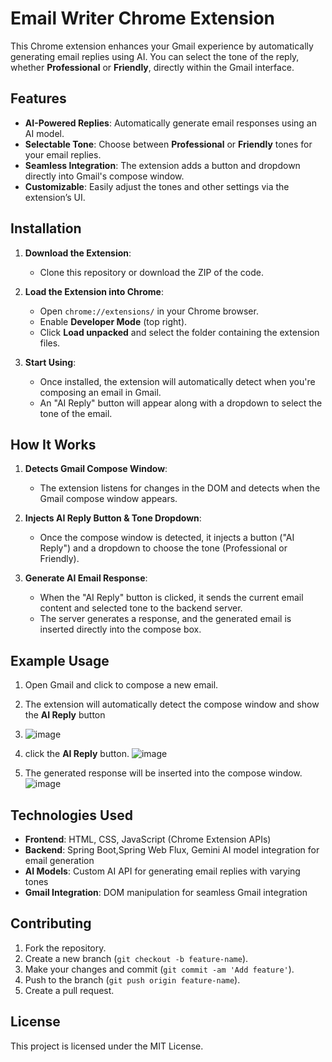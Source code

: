 # Email Writer Chrome Extension

This Chrome extension enhances your Gmail experience by automatically generating email replies using AI. You can select the tone of the reply, whether **Professional** or **Friendly**, directly within the Gmail interface.

## Features
- **AI-Powered Replies**: Automatically generate email responses using an AI model.
- **Selectable Tone**: Choose between **Professional** or **Friendly** tones for your email replies.
- **Seamless Integration**: The extension adds a button and dropdown directly into Gmail's compose window.
- **Customizable**: Easily adjust the tones and other settings via the extension’s UI.

## Installation

1. **Download the Extension**:
   - Clone this repository or download the ZIP of the code.
   
2. **Load the Extension into Chrome**:
   - Open `chrome://extensions/` in your Chrome browser.
   - Enable **Developer Mode** (top right).
   - Click **Load unpacked** and select the folder containing the extension files.

3. **Start Using**:
   - Once installed, the extension will automatically detect when you're composing an email in Gmail.
   - An "AI Reply" button will appear along with a dropdown to select the tone of the email.

## How It Works

1. **Detects Gmail Compose Window**:
   - The extension listens for changes in the DOM and detects when the Gmail compose window appears.
   
2. **Injects AI Reply Button & Tone Dropdown**:
   - Once the compose window is detected, it injects a button ("AI Reply") and a dropdown to choose the tone (Professional or Friendly).

3. **Generate AI Email Response**:
   - When the "AI Reply" button is clicked, it sends the current email content and selected tone to the backend server.
   - The server generates a response, and the generated email is inserted directly into the compose box.

## Example Usage

1. Open Gmail and click to compose a new email.
2. The extension will automatically detect the compose window and show the **AI Reply** button
3.  ![image](https://github.com/user-attachments/assets/5e2a09c1-df1e-4925-a741-fe1414a3d705)

3. click the **AI Reply** button.
![image](https://github.com/user-attachments/assets/cb82db94-5fd7-4d2c-949e-ce1132162a17)

4. The generated response will be inserted into the compose window.
![image](https://github.com/user-attachments/assets/e1066338-130e-4628-b603-f252198e3e24)


## Technologies Used

- **Frontend**: HTML, CSS, JavaScript (Chrome Extension APIs)
- **Backend**: Spring Boot,Spring Web Flux, Gemini AI model integration for email generation
- **AI Models**: Custom AI API for generating email replies with varying tones
- **Gmail Integration**: DOM manipulation for seamless Gmail integration

## Contributing

1. Fork the repository.
2. Create a new branch (`git checkout -b feature-name`).
3. Make your changes and commit (`git commit -am 'Add feature'`).
4. Push to the branch (`git push origin feature-name`).
5. Create a pull request.

## License

This project is licensed under the MIT License.
